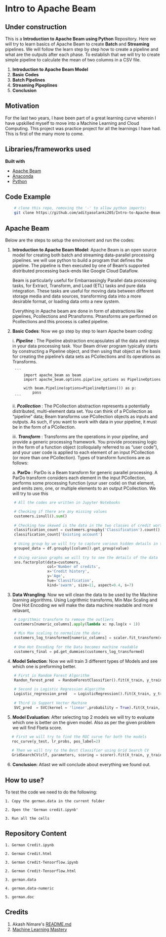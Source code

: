 # Intro to Apache Beam
## Under construction
This is a **Introduction to Apache Beam using Python** Repository. Here we will try to learn basics of Apache Beam to create **Batch** and **Streaming** pipelines. We will follow the learn step by step how to create a pipeline and what are the outputs after each phase. To establish that we will try to create simple pipeline to calculate the mean of two columns in a CSV file.

1. **Introduction to Apache Beam Model**
2. **Basic Codes**
3. **Batch Pipelines**
4. **Streaming Pipeplines**
5. **Conclusion**


## Motivation
For the last two years, I have been part of a great learning curve wherein I have upskilled myself to move into a Machine Learning and Cloud Computing. This project was practice project for all the learnings I have had. This is first of the many more to come. 
 

## Libraries/frameworks used

<b>Built with</b>
- [Apache Beam](https://beam.apache.org/documentation/programming-guide/)
- [Anaconda](https://www.anaconda.com/)
- [Python](https://www.python.org/)

## Code Example

```bash
    # clone this repo, removing the '-' to allow python imports:
    git clone https://github.com/adityasolanki205/Intro-to-Apache-Beam.git
```

## Apache Beam

Below are the steps to setup the enviroment and run the codes:

1. **Introduction to Apache Beam Model**: Apache Beam is an open source model for creating both batch and streaming data-parallel processing pipelines. we will use python to build a program that defines the pipeline. The pipeline is then executed by one of Beam’s supported distributed processing back-ends like Google Cloud Dataflow.

    Beam is particularly useful for Embarrassingly Parallel data processing tasks, for Extract, Transform, and Load (ETL) tasks and pure data integration. These tasks are useful for moving data between different storage media and data sources, transforming data into a more desirable format, or loading data onto a new system.

    Everything in Apache beam are done in form of abstractions like pipelines, Pcollections and Ptransforms. Ptransforms are performed on Pcollections and this process is called pipeline.


2. **Basic Codes**: Now we go step by step to learn Apache beam coding:
    
      i. ***Pipeline*** : The Pipeline abstraction encapsulates all the data and steps in your data processing task. Your Beam driver program typically starts by constructing a Pipeline object, and then using that object as the basis for creating the pipeline’s data sets as PCollections and its operations as Transforms.
        
        ```
            import apache_beam as beam
            import apache_beam.options.pipeline_options as PipelineOptions

            with beam.Pipeline(options=PipelineOptions()) as p:
                pass
        ```
        
      ii. ***Pcollection*** : The PCollection abstraction represents a potentially distributed, multi-element data set. You can think of a PCollection as “pipeline” data; Beam transforms use PCollection objects as inputs and outputs. As such, if you want to work with data in your pipeline, it must be in the form of a PCollection. 
    
      iii. ***Transform*** : Transforms are the operations in your pipeline, and provide a generic processing framework. You provide processing logic in the form of a function object (colloquially referred to as “user code”), and your user code is applied to each element of an input PCollection (or more than one PCollection). Types of transform functions are as follows:
    
    a. ****ParDo**** : ParDo is a Beam transform for generic parallel processing. A ParDo transform considers each element in the input PCollection, performs some processing function (your user code) on that element, and emits zero, one, or multiple elements to an output PCollection. We will try to use this 
        
 
```python
    # All the codes are written in Jupyter Notebooks

    # Checking if there are any missing values
    customers.isnull().sum()
     
    # Checking how skewed is the data in the two classes of credit worthy and non credit worthy customers
    classification_count = customers.groupby('Classification').count()
    classification_count['Existing account']
    
    # Using group by we will try to capture various hidden details in the data
    grouped_data = df.groupby([column]).get_group(value)
    
    # Using various graphs we will try to see the details of the data
    sns.factorplot(data=customers, 
                   col='Number of credits', 
                   x='Credit history', 
                   y='Age', 
                   hue='Classification', 
                   kind='swarm', size=11, aspect=0.4, s=7)
```

3. **Data Wrangling**:  Now we will clean the data to be used by the Machine learning algorithms. Using Logrithmic transforms, Min Max Scaling and One Hot Encoding we will make the data machine readable and more relavant,

```python
    # Logrithmic transform to remove the outliers
    customers[numeric_columns].apply(lambda x: np.log(x + 1))
    
    # Min Max scaling to normalize the data
    customers_log_transformed[numeric_columns] = scaler.fit_transform(customers_log_transformed[numeric_columns])
    
    # One Hot Encoding for the Data becomes machine readable
    customers_final = pd.get_dummies(customers_log_transformed)
```

4. **Model Selection**: Now we will train 3 different types of Models and see which one is preforming better.

```python
    # First is Random Forest Algorithm
    Randon_forest_pred  = RandomForestClassifier().fit(X_train, y_train).predict(X_test)
    
    # Second is Logistic Regression Algorithm
    Logistic_regression_pred   = LogisticRegression().fit(X_train, y_train).predict(X_test)
    
    # Third is Support Vector Machine
    SVC_pred  = SVC(kernel = 'linear',probability = True).fit(X_train, y_train).predict(X_test)
```

5. **Model Evaluation**: After selecting top 2 models we will try to evaluate which one is better on the given model. Also as per the given problem we will find Fbeta score.

```python
   # First we will try to find the ROC curve for both the models
   roc_curve(y_test, lr_probs, pos_label=2)
   
   # Then we will try to the Best Classifier using Grid Search CV
   GridSearchCV(clf, parameters, scoring = scorer).fit(X_train, y_train).best_estimator_
```

6. **Conclusion**: Atlast we will conclude about everything we found out. 


## How to use?
To test the code we need to do the following:

    1. Copy the german.data in the current folder
    
    2. Open the 'German credit.ipynb'
    
    3. Run all the cells
    
## Repository Content

    1. German Credit.ipynb

    2. German Credit.html
    
    3. German Credit-Tensorflow.ipynb

    2. German Credit-Tensorflow.html
    
    3. german.data    
    
    4. german.data-numeric
    
    5. german.doc
    

## Credits
1. Akash Nimare's [README.md](https://gist.github.com/akashnimare/7b065c12d9750578de8e705fb4771d2f#file-readme-md)
2. [Machine Learning Mastery](https://machinelearningmastery.com/imbalanced-classification-of-good-and-bad-credit/)
